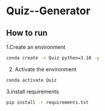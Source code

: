 # Quiz--Generator


## How to run 

1.Create an environment
```bash
conda create -n Quiz python=3.10 -y
```

2. Activate the environment
```bash
conda activate Quiz
```

3.install requirements
```bash
pip install -r requirements.txt
```


